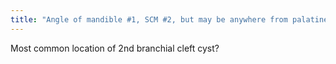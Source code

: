 ```yaml
---
title: "Angle of mandible #1, SCM #2, but may be anywhere from palatine tonsil to supraclavicular region"
---
```

Most common location of 2nd branchial cleft cyst?

